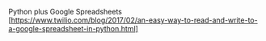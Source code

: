 Python plus Google Spreadsheets
[https://www.twilio.com/blog/2017/02/an-easy-way-to-read-and-write-to-a-google-spreadsheet-in-python.html]
